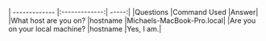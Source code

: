 | ------------- |:-------------:| -----:|
|Questions |Command Used |Answer|
|What host are you on? |hostname |Michaels-MacBook-Pro.local|
|Are you on your local machine? |hostname |Yes, I am.|
